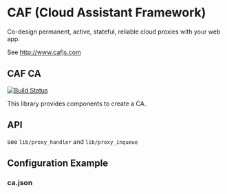 # CAF (Cloud Assistant Framework)

Co-design permanent, active, stateful, reliable cloud proxies with your web app.

See http://www.cafjs.com 

## CAF CA

[![Build Status](http://ci.cafjs.com/github.com/cafjs/caf_ca/status.svg?branch=master)](http://ci.cafjs.com/github.com/cafjs/caf_ca)


This library provides components to create a CA.


## API
see `lib/proxy_handler` and `lib/proxy_inqueue`
    
 
## Configuration Example

### ca.json


